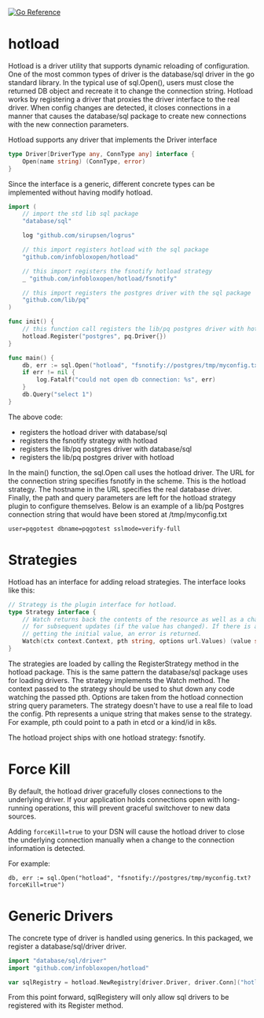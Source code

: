 [![Go Reference](https://pkg.go.dev/badge/github.com/infobloxopen/hotload.svg)](https://pkg.go.dev/github.com/infobloxopen/hotload)
# hotload
Hotload is a driver utility that supports dynamic reloading
of configuration. One of the most common types of driver is
the database/sql driver in the go standard library.
In the typical use of sql.Open(), users must
close the returned DB object and recreate it to change the
connection string. Hotload works by registering a driver that proxies
the driver interface to the real driver. When config changes
are detected, it closes connections in a manner that causes the database/sql
package to create new connections with the new connection parameters.

Hotload supports any driver that implements the Driver interface
```go
type Driver[DriverType any, ConnType any] interface {
	Open(name string) (ConnType, error)
}
```
Since the interface is a generic, different concrete types can be implemented
without having modify hotload.

```go
import (
    // import the std lib sql package
    "database/sql"

    log "github.com/sirupsen/logrus"

    // this import registers hotload with the sql package
    "github.com/infobloxopen/hotload"

    // this import registers the fsnotify hotload strategy
    _ "github.com/infobloxopen/hotload/fsnotify"

    // this import registers the postgres driver with the sql package
    "github.com/lib/pq"
)

func init() {
    // this function call registers the lib/pq postgres driver with hotload
    hotload.Register("postgres", pq.Driver{})
}

func main() {
    db, err := sql.Open("hotload", "fsnotify://postgres/tmp/myconfig.txt")
    if err != nil {
        log.Fatalf("could not open db connection: %s", err)
    }
    db.Query("select 1")
}
```
The above code:
* registers the hotload driver with database/sql
* registers the fsnotify strategy with hotload
* registers the lib/pq postgres driver with database/sql
* registers the lib/pq postgres driver with hotload

In the main() function, the sql.Open call uses the hotload driver. The URL for the
connection string specifies fsnotify in the scheme. This is the hotload strategy. The
hostname in the URL specifies the real database driver. Finally, the path and query parameters
are left for the hotload strategy plugin to configure themselves. Below is an example
of a lib/pq Postgres connection string that would have been stored at /tmp/myconfig.txt
```
user=pqgotest dbname=pqgotest sslmode=verify-full
```

# Strategies

Hotload has an interface for adding reload strategies. The interface looks like this:
```go
// Strategy is the plugin interface for hotload.
type Strategy interface {
	// Watch returns back the contents of the resource as well as a channel
	// for subsequent updates (if the value has changed). If there is an error
	// getting the initial value, an error is returned.
	Watch(ctx context.Context, pth string, options url.Values) (value string, values <-chan string, err error)
}
```

The strategies are loaded by calling the RegisterStrategy method in the hotload package.
This is the same pattern the database/sql package uses for loading drivers. The strategy
implements the Watch method. The context passed to the strategy should be used to shut
down any code watching the passed pth. Options are taken from the hotload connection
string query parameters. The strategy doesn't have to use a real file to load the config.
Pth represents a unique string that makes sense to the strategy. For example, pth could
point to a path in etcd or a kind/id in k8s.

The hotload project ships with one hotload strategy: fsnotify.

# Force Kill

By default, the hotload driver gracefully closes connections to the underlying driver. If your application holds connections open with long-running operations, this will prevent graceful switchover to new data sources.

Adding `forceKill=true` to your DSN will cause the hotload driver to close the underlying connection manually when a 
change to the connection information is detected.


For example:
```
db, err := sql.Open("hotload", "fsnotify://postgres/tmp/myconfig.txt?forceKill=true")
```

# Generic Drivers

The concrete type of driver is handled using generics. In this packaged, we register
a database/sql/driver driver.
```go
import "database/sql/driver"
import "github.com/infobloxopen/hotload"

var sqlRegistry = hotload.NewRegistry[driver.Driver, driver.Conn]("hotload")
```

From this point forward, sqlRegistery will only allow sql drivers to be registered
with its Register method.
